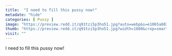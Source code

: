 ```yaml
---
title:  "I need to fill this pussy now!"
metadate: "hide"
categories: [ Pussy ]
image: "https://preview.redd.it/q91tzi5p3ho51.jpg?auto=webp&s=e1065a8037281cb9b761d8d49e3b82030ab0a089"
thumb: "https://preview.redd.it/q91tzi5p3ho51.jpg?width=1080&crop=smart&auto=webp&s=507024943392f3b42b064df4114180aaf954ff04"
visit: ""
---
```

I need to fill this pussy now!
